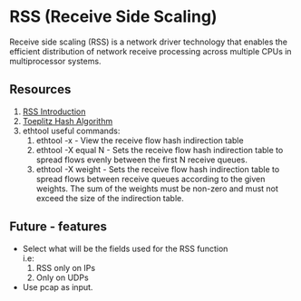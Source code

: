 # RSS (Receive Side Scaling)

Receive side scaling (RSS) is a network driver technology that enables the efficient distribution of network receive processing across multiple CPUs in multiprocessor systems.

## Resources

1. [RSS Introduction](https://docs.microsoft.com/en-us/windows-hardware/drivers/network/introduction-to-receive-side-scaling)
2. [Toeplitz Hash Algorithm](https://en.wikipedia.org/wiki/Toeplitz_Hash_Algorithm)
3. ethtool useful commands:
    1. ethtool -x - View the receive flow hash indirection table
    2. ethtool -X equal N - Sets the receive flow hash indirection table to spread flows evenly between the first N receive queues.
    3. ethtool -X weight - Sets the receive flow hash indirection table to spread flows between receive queues according to the given weights. The sum of the weights must be non-zero and must not exceed the size of the indirection table.

## Future - features

* Select what will be the fields used for the RSS function \
  i.e:
    1. RSS only on IPs
    2. Only on UDPs
* Use pcap as input.
